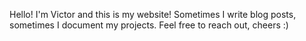 
Hello! I'm Victor and this is my website! Sometimes I write blog posts, sometimes I document my projects.
Feel free to reach out, cheers :)

